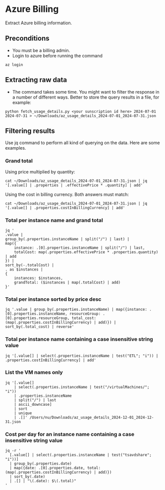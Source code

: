 # Azure Billing
Extract Azure billing information.

## Preconditions
- You must be a billing admin.
- Login to azure before running the command
```
az login
```

## Extracting raw data
- The command takes some time. You might want to filter the response in a number of different ways. Better to store the query results in a file, for example:
```
python fetch_usage_details.py <your sunscription id here> 2024-07-01 2024-07-31 > ~/Downloads/az_usage_details_2024-07-01_2024-07-31.json
```

## Filtering results
Use jq command to perform all kind of querying on the data. Here are some examples.

### Grand total
Using price multiplied by quantity:
```
cat ~/Downloads/az_usage_details_2024-07-01_2024-07-31.json | jq '[.value[] | .properties | .effectivePrice * .quantity] | add'
```
Using the cost in billing currency. Both answers must match:
```
cat ~/Downloads/az_usage_details_2024-07-01_2024-07-31.json | jq '[.value[] | .properties.costInBillingCurrency] | add'
```

### Total per instance name and grand total
```
jq '
.value |
group_by(.properties.instanceName | split("/") | last) |
map({
    instance: .[0].properties.instanceName | split("/") | last,
    totalCost: map(.properties.effectivePrice * .properties.quantity) | add
}) |
sort_by(-.totalCost) |
. as $instances |
{
    instances: $instances,
    grandTotal: ($instances | map(.totalCost) | add)
}'
```
### Total per instance sorted by price desc
```
jq '.value | group_by(.properties.instanceName) | map({instance: .[0].properties.instanceName, resourceGroup: .[0].properties.resourceGroup, total_cost: (map(.properties.costInBillingCurrency) | add)}) | sort_by(.total_cost) | reverse'
```

### Total per instance name containing a case insensitive string value
```
jq '[.value[] | select(.properties.instanceName | test("ETL"; "i")) | .properties.costInBillingCurrency] | add'
```

### List the VM names only
```
jq '[.value[]
    | select(.properties.instanceName | test("/virtualMachines/"; "i"))
    | .properties.instanceName
    | split("/") | last
    | ascii_downcase]
    | sort
    | unique
    | .[]' /Users/nu/Downloads/az_usage_details_2024-12-01_2024-12-31.json
```

### Cost per day for an instance name containing a case insensitive string value
```
jq -r '
  [.value[] | select(.properties.instanceName | test("tsavdshare"; "i"))]
  | group_by(.properties.date)
  | map({date: .[0].properties.date, total: (map(.properties.costInBillingCurrency) | add)})
  | sort_by(.date)
  | .[] | "\(.date): $\(.total)"
'
```
